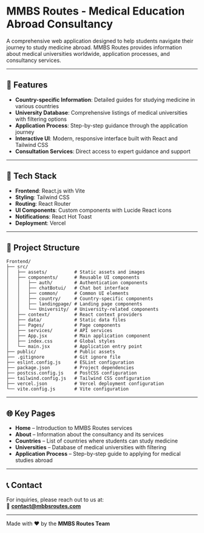 # MMBS Routes - Medical Education Abroad Consultancy

A comprehensive web application designed to help students navigate their journey to study medicine abroad. MMBS Routes provides information about medical universities worldwide, application processes, and consultancy services.

---

## 🌟 Features

- **Country-specific Information**: Detailed guides for studying medicine in various countries  
- **University Database**: Comprehensive listings of medical universities with filtering options  
- **Application Process**: Step-by-step guidance through the application journey  
- **Interactive UI**: Modern, responsive interface built with React and Tailwind CSS  
- **Consultation Services**: Direct access to expert guidance and support  

---

## 🚀 Tech Stack

- **Frontend**: React.js with Vite  
- **Styling**: Tailwind CSS  
- **Routing**: React Router  
- **UI Components**: Custom components with Lucide React icons  
- **Notifications**: React Hot Toast  
- **Deployment**: Vercel  

---

## 📁 Project Structure

```plaintext
Frontend/
├── src/
│   ├── assets/          # Static assets and images
│   ├── components/      # Reusable UI components
│   │   ├── auth/        # Authentication components
│   │   ├── chatBotui/   # Chat bot interface
│   │   ├── common/      # Common UI elements
│   │   ├── country/     # Country-specific components
│   │   ├── landingpage/ # Landing page components
│   │   └── University/  # University-related components
│   ├── context/         # React context providers
│   ├── data/            # Static data files
│   ├── Pages/           # Page components
│   ├── services/        # API services
│   ├── App.jsx          # Main application component
│   ├── index.css        # Global styles
│   └── main.jsx         # Application entry point
├── public/              # Public assets
├── .gitignore           # Git ignore file
├── eslint.config.js     # ESLint configuration
├── package.json         # Project dependencies
├── postcss.config.js    # PostCSS configuration
├── tailwind.config.js   # Tailwind CSS configuration
├── vercel.json          # Vercel deployment configuration
└── vite.config.js       # Vite configuration
```

---

## 🌐 Key Pages

- **Home** – Introduction to MMBS Routes services  
- **About** – Information about the consultancy and its services  
- **Countries** – List of countries where students can study medicine  
- **Universities** – Database of medical universities with filtering  
- **Application Process** – Step-by-step guide to applying for medical studies abroad  

---

## 📞 Contact

For inquiries, please reach out to us at:  
📧 **contact@mbbsroutes.com**

---

Made with ❤️ by the **MMBS Routes Team**
